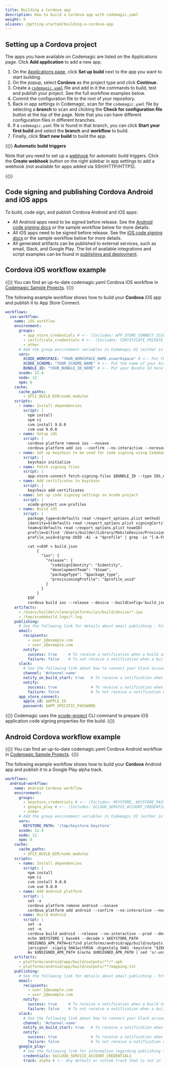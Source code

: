 ```yaml
---
title: Building a Cordova app 
description: How to build a Cordova app with codemagic.yaml
weight: 9
aliases: /getting-started/building-a-cordova-app
---
```


## Setting up a Cordova project

The apps you have available on Codemagic are listed on the Applications page. Click **Add application** to add a new app.

1. On the [Applications page](https://codemagic.io/apps), click **Set up build** next to the app you want to start building. 
2. On the popup, select **Cordova** as the project type and click **Continue**.
3. Create a [`codemagic.yaml`](./yaml) file and add in it the commands to build, test and publish your project. See the full workflow examples below.
4. Commit the configuration file to the root of your repository.
5. Back in app settings in Codemagic, scan for the `codemagic.yaml` file by selecting a **branch** to scan and clicking the **Check for configuration file** button at the top of the page. Note that you can have different configuration files in different branches.
6. If a `codemagic.yaml` file is found in that branch, you can click **Start your first build** and select the **branch** and **workflow** to build.
7. Finally, click **Start new build** to build the app.

{{<notebox>}}
**Automatic build triggers**

Note that you need to set up a [webhook](../building/webhooks) for automatic build triggers. Click the **Create webhook** button on the right sidebar in app settings to add a webhook (not available for apps added via SSH/HTTP/HTTPS).

{{</notebox>}}

## Code signing and publishing Cordova Android and iOS apps

To build, code sign, and publish Cordova Android and iOS apps:

* All Android apps need to be signed before release. See the [Android code signing docs](../code-signing/android-code-signing/) or the sample workflow below for more details.
* All iOS apps need to be signed before release. See the [iOS code signing docs](../code-signing/ios-code-signing/) or the sample workflow below for more details.
* All generated artifacts can be published to external services, such as email, Slack, and Google Play. The list of available integrations and script examples can be found in [publishing and deployment](../publishing-yaml/distribution/).


## Cordova iOS workflow example

{{<notebox>}}
You can find an up-to-date codemagic.yaml Cordova iOS workflow in [Codemagic Sample Projects](https://github.com/codemagic-ci-cd/codemagic-sample-projects/blob/main/cordova/cordova-demo-project/codemagic.yaml#L2).
{{</notebox>}}

The following example workflow shows how to build your **Cordova** iOS app and publish it to App Store Connect.

```yaml
workflows:
  ios-workflow:
    name: iOS workflow
    environment:
      groups:
        - app_store_credentials # <-- (Includes: APP_STORE_CONNECT_ISSUER_ID, APP_STORE_CONNECT_KEY_IDENTIFIER, APP_STORE_CONNECT_PRIVATE_KEY, APPLE_ID, APPLE_APP_SPECIFIC_PASSWORD)
        - certificate_credentials # <-- (Includes: CERTIFICATE_PRIVATE_KEY)
        - other
      # Add the group environment variables in Codemagic UI (either in Application/Team variables) - https://docs.codemagic.io/variables/environment-variable-groups/
      vars:
        XCODE_WORKSPACE: "YOUR_WORKSPACE_NAME.xcworkspace" # <-- Put the name of your Xcode workspace here e.g. "platforms/ios/HelloCordova.xcworkspace"
        XCODE_SCHEME: "YOUR_SCHEME_NAME" # <-- Put the name of your Xcode scheme here e.g. "HelloCordova"       
        BUNDLE_ID: "YOUR_BUNDLE_ID_HERE" # <-- Put your Bundle Id here e.g. "io.codemagic.cordova"
      xcode: 12.4
      node: 12
      npm: 6
    cache:
      cache_paths:
        - $FCI_BUILD_DIR/node_modules
    scripts:
      - name: Install dependencies
        script: |
          npm install
          npm ci
          cvm install 9.0.0
          cvm use 9.0.0
      - name: Setup iOS
        script: |
          cordova platform remove ios --nosave
          cordova platform add ios --confirm --no-interactive --noresources --save  
      - name: Set up keychain to be used for code signing using Codemagic CLI 'keychain' command
        script: |
          keychain initialize
      - name: Fetch signing files
        script: |
          app-store-connect fetch-signing-files $BUNDLE_ID --type IOS_APP_STORE --create
      - name: Add certificates to keychain
        script: |
          keychain add-certificates         
      - name: Set up code signing settings on Xcode project
        script: |
          xcode-project use-profiles
      - name: Build iOS
        script: |
          package_type=$(defaults read ~/export_options.plist method)
          identity=$(defaults read ~/export_options.plist signingCertificate)
          team=$(defaults read ~/export_options.plist teamID)
          profile=$(find '/Users/builder/Library/MobileDevice/Provisioning Profiles' -name "*.mobileprovision")
          profile_uuid=$(grep UUID -A1 -a "$profile" | grep -io "[-A-F0-9]\{36\}")

          cat <<EOF > build.json
              {
                "ios": {
                  "release": {
                    "codeSignIdentity": "$identity",
                    "developmentTeam": "$team",
                    "packageType": "$package_type",
                    "provisioningProfile": "$profile_uuid"
                  }
                }
              }
          EOF
          cordova build ios --release --device --buildConfig='build.json' 
    artifacts:
      - /Users/builder/clone/platforms/ios/build/device/*.ipa
      - /tmp/xcodebuild_logs/*.log
    publishing:
      # See the following link for details about email publishing - https://docs.codemagic.io/publishing-yaml/distribution/#email
      email:
        recipients:
          - user_1@example.com
          - user_2@example.com
        notify:
          success: true     # To receive a notification when a build succeeds
          failure: false    # To not receive a notification when a build fails
      slack:
        # See the following link about how to connect your Slack account - https://docs.codemagic.io/publishing-yaml/distribution/#slack
        channel: '#channel-name'
        notify_on_build_start: true   # To receive a notification when a build starts
        notify:
          success: true               # To receive a notification when a build succeeds
          failure: false              # To not receive a notification when a build fails
      app_store_connect:
        apple_id: $APPLE_ID
        password: $APP_SPECIFIC_PASSWORD     
```

{{<notebox>}}
Codemagic uses the [xcode-project](https://github.com/codemagic-ci-cd/cli-tools/blob/master/docs/xcode-project/README.md#xcode-project) CLI command to prepare iOS application code signing properties for the build.
{{</notebox>}}

## Android Cordova workflow example

{{<notebox>}}
You can find an up-to-date codemagic.yaml Cordova Android workflow in [Codemagic Sample Projects](https://github.com/codemagic-ci-cd/codemagic-sample-projects/blob/main/cordova/cordova-demo-project/codemagic.yaml#L87).
{{</notebox>}}

The following example workflow shows how to build your **Cordova** Android app and publish it to a Google Play alpha track.

```yaml
workflows:
  android-workflow:
    name: Android Cordova workflow
    environment:
      groups:
        - keystore_credentials # <-- (Includes: KEYSTORE, KEYSTORE_PASSWORD, KEY_ALIAS_PASSWORD, KEY_ALIAS)
        - google_play # <-- (Includes: GCLOUD_SERVICE_ACCOUNT_CREDENTIALS - Store your google-services.json)
        - other
      # Add the group environment variables in Codemagic UI (either in Application/Team variables) - https://docs.codemagic.io/variables/environment-variable-groups/
      vars:
        KEYSTORE_PATH: '/tmp/keystore.keystore'
      xcode: 12.4
      node: 12
      npm: 6
    cache:
      cache_paths:
        - $FCI_BUILD_DIR/node_modules
    scripts:
      - name: Install dependencies
        script: |
          npm install
          npm ci
          cvm install 9.0.0
          cvm use 9.0.0        
      - name: Add Android platform
        script: |
          set -x
          cordova platform remove android --nosave
          cordova platform add android --confirm --no-interactive --noresources
      - name: Build Android
        script: |
          set -x
          set -e
          cordova build android --release --no-interactive --prod --device
          echo $KEYSTORE | base64 --decode > $KEYSTORE_PATH
          UNSIGNED_APK_PATH=$(find platforms/android/app/build/outputs -name "*.apk" | head -1)
          jarsigner -sigalg SHA1withRSA -digestalg SHA1 -keystore "${KEYSTORE_PATH}" -storepass "${KEYSTORE_PASSWORD}" -keypass "${KEY_ALIAS_PASSWORD}" "${UNSIGNED_APK_PATH}" "${KEY_ALIAS}"
          mv $UNSIGNED_APK_PATH $(echo $UNSIGNED_APK_PATH | sed 's/-unsigned//')
    artifacts:
      - platforms/android/app/build/outputs/**/*.apk
      - platforms/android/app/build/outputs/**/mapping.txt
    publishing:
      # See the following link for details about email publishing - https://docs.codemagic.io/publishing-yaml/distribution/#email
      email:
        recipients:
          - user_1@example.com
          - user_2@example.com
        notify:
          success: true     # To receive a notification when a build succeeds
          failure: false    # To not receive a notification when a build fails
      slack:
        # See the following link about how to connect your Slack account - https://docs.codemagic.io/publishing-yaml/distribution/#slack
        channel: '#channel-name'
        notify_on_build_start: true   # To receive a notification when a build starts
        notify:
          success: true               # To receive a notification when a build succeeds
          failure: false              # To not receive a notification when a build fails
      google_play:
        # See the following link for information regarding publishing to Google Play - https://docs.codemagic.io/publishing-yaml/distribution/#google-play
        credentials: $GCLOUD_SERVICE_ACCOUNT_CREDENTIALS
        track: alpha # <-- Any default or custom track that is not in ‘draft’ status
```

